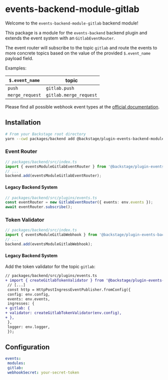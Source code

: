 # events-backend-module-gitlab

Welcome to the `events-backend-module-gitlab` backend module!

This package is a module for the `events-backend` backend plugin
and extends the event system with an `GitlabEventRouter`.

The event router will subscribe to the topic `gitlab`
and route the events to more concrete topics based on the value
of the provided `$.event_name` payload field.

Examples:

| `$.event_name` | topic |
| --------------- | ---------------------- |
| `push` | `gitlab.push` |
| `merge_request` | `gitlab.merge_request` |

Please find all possible webhook event types at the
[official documentation](https://docs.gitlab.com/ee/user/project/integrations/webhook_events.html).

## Installation

```bash
# From your Backstage root directory
yarn --cwd packages/backend add @backstage/plugin-events-backend-module-gitlab
```

### Event Router

```ts
// packages/backend/src/index.ts
import { eventsModuleGitlabEventRouter } from '@backstage/plugin-events-backend-module-gitlab/alpha';
// ...
backend.add(eventsModuleGitlabEventRouter);
```

#### Legacy Backend System

```ts
// packages/backend/src/plugins/events.ts
const eventRouter = new GitlabEventRouter({ events: env.events });
await eventRouter.subscribe();
```

### Token Validator

```ts
// packages/backend/src/index.ts
import { eventsModuleGitlabWebhook } from '@backstage/plugin-events-backend-module-gitlab/alpha';
// ...
backend.add(eventsModuleGitlabWebhook);
```

#### Legacy Backend System

Add the token validator for the topic `gitlab`:

```diff
// packages/backend/src/plugins/events.ts
+ import { createGitlabTokenValidator } from '@backstage/plugin-events-backend-module-gitlab';
 // [...]
 const http = HttpPostIngressEventPublisher.fromConfig({
 config: env.config,
 events: env.events,
 ingresses: {
+ gitlab: {
+ validator: createGitlabTokenValidator(env.config),
+ },
 },
 logger: env.logger,
 });
```

## Configuration

```yaml
events:
 modules:
 gitlab:
 webhookSecret: your-secret-token
```
